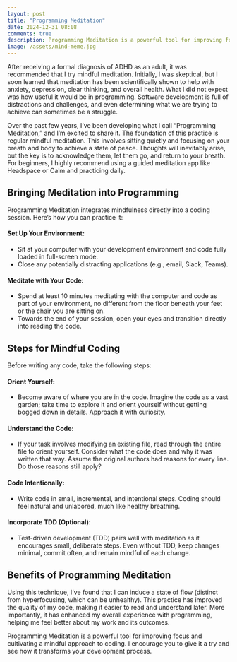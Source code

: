 ```yaml
---
layout: post
title: "Programming Meditation"
date: 2024-12-31 08:08
comments: true
description: Programming Meditation is a powerful tool for improving focus and cultivating a mindful approach to coding in order to induce flow and improve quality.
image: /assets/mind-meme.jpg
---
```


After receiving a formal diagnosis of ADHD as an adult, it was recommended that I try mindful meditation. Initially, I was skeptical, but I soon learned that meditation has been scientifically shown to help with anxiety, depression, clear thinking, and overall health. What I did not expect was how useful it would be in programming. Software development is full of distractions and challenges, and even determining what we are trying to achieve can sometimes be a struggle.

Over the past few years, I’ve been developing what I call “Programming Meditation,” and I’m excited to share it. The foundation of this practice is regular mindful meditation. This involves sitting quietly and focusing on your breath and body to achieve a state of peace. Thoughts will inevitably arise, but the key is to acknowledge them, let them go, and return to your breath. For beginners, I highly recommend using a guided meditation app like Headspace or Calm and practicing daily.

## Bringing Meditation into Programming
Programming Meditation integrates mindfulness directly into a coding session. Here’s how you can practice it:
#### Set Up Your Environment:
   * Sit at your computer with your development environment and code fully loaded in full-screen mode.
   * Close any potentially distracting applications (e.g., email, Slack, Teams).

#### Meditate with Your Code:
   * Spend at least 10 minutes meditating with the computer and code as part of your environment, no different from the floor beneath your feet or the chair you are sitting on.
   * Towards the end of your session, open your eyes and transition directly into reading the code.

## Steps for Mindful Coding
Before writing any code, take the following steps:

#### Orient Yourself:
   * Become aware of where you are in the code. Imagine the code as a vast garden; take time to explore it and orient yourself without getting bogged down in details. Approach it with curiosity.
#### Understand the Code:
   * If your task involves modifying an existing file, read through the entire file to orient yourself. Consider what the code does and why it was written that way. Assume the original authors had reasons for every line. Do those reasons still apply?
#### Code Intentionally:
   * Write code in small, incremental, and intentional steps. Coding should feel natural and unlabored, much like healthy breathing.
#### Incorporate TDD (Optional):
   * Test-driven development (TDD) pairs well with meditation as it encourages small, deliberate steps. Even without TDD, keep changes minimal, commit often, and remain mindful of each change.

## Benefits of Programming Meditation
Using this technique, I’ve found that I can induce a state of flow (distinct from hyperfocusing, which can be unhealthy). This practice has improved the quality of my code, making it easier to read and understand later. More importantly, it has enhanced my overall experience with programming, helping me feel better about my work and its outcomes.

Programming Meditation is a powerful tool for improving focus and cultivating a mindful approach to coding. I encourage you to give it a try and see how it transforms your development process.


